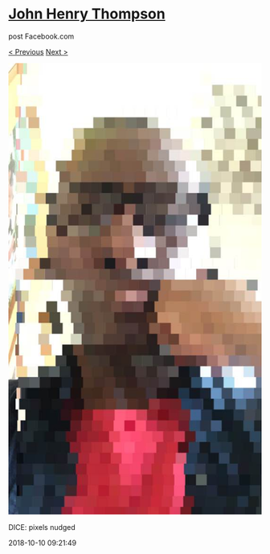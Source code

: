 # [John Henry Thompson](../README.md)
post Facebook.com

[< Previous](2018-10-13-6.md) [Next >](2018-10-08-1.md)

[![](../media/2018-10-10/Timeline-Photos-DICE-pixels-nudged.jpg)](../README.md)

DICE: pixels nudged

2018-10-10 09:21:49